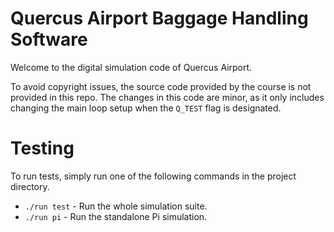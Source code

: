 # Quercus Airport Baggage Handling Software

Welcome to the digital simulation code of Quercus Airport.

To avoid copyright issues, the source code provided by the course is not provided in this repo.
The changes in this code are minor, as it only includes changing the main loop setup when the `Q_TEST` flag is designated.

# Testing

To run tests, simply run one of the following commands in the project directory. 

- `./run test` - Run the whole simulation suite.
- `./run pi` - Run the standalone Pi simulation.